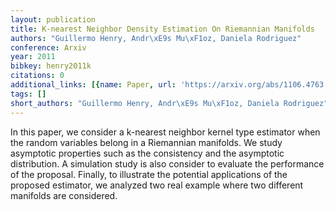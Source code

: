 ```yaml
---
layout: publication
title: K-nearest Neighbor Density Estimation On Riemannian Manifolds
authors: "Guillermo Henry, Andr\xE9s Mu\xF1oz, Daniela Rodriguez"
conference: Arxiv
year: 2011
bibkey: henry2011k
citations: 0
additional_links: [{name: Paper, url: 'https://arxiv.org/abs/1106.4763'}]
tags: []
short_authors: "Guillermo Henry, Andr\xE9s Mu\xF1oz, Daniela Rodriguez"
---
```

In this paper, we consider a k-nearest neighbor kernel type estimator when
the random variables belong in a Riemannian manifolds. We study asymptotic
properties such as the consistency and the asymptotic distribution. A
simulation study is also consider to evaluate the performance of the proposal.
Finally, to illustrate the potential applications of the proposed estimator, we
analyzed two real example where two different manifolds are considered.